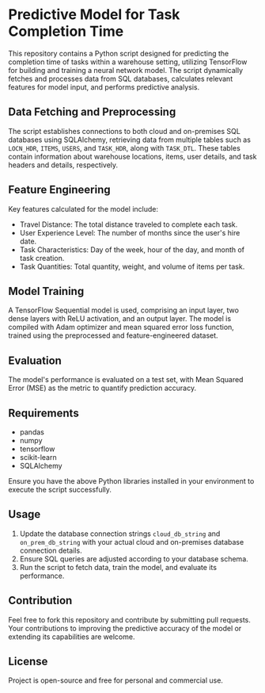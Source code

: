 # Predictive Model for Task Completion Time

This repository contains a Python script designed for predicting the completion time of tasks within a warehouse setting, utilizing TensorFlow for building and training a neural network model. The script dynamically fetches and processes data from SQL databases, calculates relevant features for model input, and performs predictive analysis.

## Data Fetching and Preprocessing

The script establishes connections to both cloud and on-premises SQL databases using SQLAlchemy, retrieving data from multiple tables such as `LOCN_HDR`, `ITEMS`, `USERS`, and `TASK_HDR`, along with `TASK_DTL`. These tables contain information about warehouse locations, items, user details, and task headers and details, respectively.

## Feature Engineering

Key features calculated for the model include:
- Travel Distance: The total distance traveled to complete each task.
- User Experience Level: The number of months since the user's hire date.
- Task Characteristics: Day of the week, hour of the day, and month of task creation.
- Task Quantities: Total quantity, weight, and volume of items per task.

## Model Training

A TensorFlow Sequential model is used, comprising an input layer, two dense layers with ReLU activation, and an output layer. The model is compiled with Adam optimizer and mean squared error loss function, trained using the preprocessed and feature-engineered dataset.

## Evaluation

The model's performance is evaluated on a test set, with Mean Squared Error (MSE) as the metric to quantify prediction accuracy.

## Requirements

- pandas
- numpy
- tensorflow
- scikit-learn
- SQLAlchemy

Ensure you have the above Python libraries installed in your environment to execute the script successfully.

## Usage

1. Update the database connection strings `cloud_db_string` and `on_prem_db_string` with your actual cloud and on-premises database connection details.
2. Ensure SQL queries are adjusted according to your database schema.
3. Run the script to fetch data, train the model, and evaluate its performance.

## Contribution

Feel free to fork this repository and contribute by submitting pull requests. Your contributions to improving the predictive accuracy of the model or extending its capabilities are welcome.

## License

Project is open-source and free for personal and commercial use.
